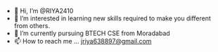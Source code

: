 - 👋 Hi, I’m @RIYA2410
- 👀 I’m interested in learning new skills required to make you different from others.
- 🌱 I’m currently pursuing BTECH CSE from Moradabad
- 📫 How to reach me ... jriya638897@gmail.com

<!---
RIYA2410/RIYA2410 is a ✨ special ✨ repository because its `README.md` (this file) appears on your GitHub profile.
You can click the Preview link to take a look at your changes.
--->
